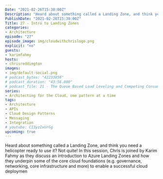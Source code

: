 ```yaml
---
Date: "2021-02-26T15:30:00Z"
Description: "Heard about something called a Landing Zone, and think you need a helicopter ready to use it? Not quite! In this session, Chris is joined by Karim Fahmy as they discuss an introduction to Azure Landing Zones and how they underpin some of the core cloud foundations (e.g. governance, networking, core infrastructure and more) to enable a successful cloud deployment"
PublishDate: "2021-02-26T15:30:00Z"
Title: 27 - Intro to Landing Zones
categories:
- Architecture
episode: "27"
episode_image: img/cloudwithchrislogo.png
explicit: "no"
guests:
- karimfahmy
hosts:
- chrisreddington
images:
- img/default-social.png
# podcast_bytes: "42233856"
# podcast_duration: "43:56.000"
# podcast_file: 21 - The Queue Based Load Leveling and Competing Consumers Pattern.mp3
series:
- Architecting for the Cloud, one pattern at a time
tags:
- Architecture
- APIs
- Cloud Design Patterns
- Messaging
- Integration
# youtube: CI3yzIxUrGg
upcoming: true
---
```

Heard about something called a Landing Zone, and think you need a helicopter ready to use it? Not quite! In this session, Chris is joined by Karim Fahmy as they discuss an introduction to Azure Landing Zones and how they underpin some of the core cloud foundations (e.g. governance, networking, core infrastructure and more) to enable a successful cloud deploymen